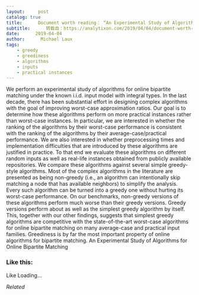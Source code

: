 ```yaml
---
layout:     post
catalog: true
title:      Document worth reading： “An Experimental Study of Algorithms for Online Bipartite Matching”
subtitle:      转载自：https://analytixon.com/2019/04/04/document-worth-reading-an-experimental-study-of-algorithms-for-online-bipartite-matching/
date:      2019-04-04
author:      Michael Laux
tags:
    - greedy
    - greediness
    - algorithms
    - inputs
    - practical instances
---
```


We perform an experimental study of algorithms for online bipartite matching under the known i.i.d. input model with integral types. In the last decade, there has been substantial effort in designing complex algorithms with the goal of improving worst-case approximation ratios. Our goal is to determine how these algorithms perform on more practical instances rather than worst-case instances. In particular, we are interested in whether the ranking of the algorithms by their worst-case performance is consistent with the ranking of the algorithms by their average-case/practical performance. We are also interested in whether preprocessing times and implementation difficulties that are introduced by these algorithms are justified in practice. To that end we evaluate these algorithms on different random inputs as well as real-life instances obtained from publicly available repositories. We compare these algorithms against several simple greedy-style algorithms. Most of the complex algorithms in the literature are presented as being non-greedy (i.e., an algorithm can intentionally skip matching a node that has available neighbors) to simplify the analysis. Every such algorithm can be turned into a greedy one without hurting its worst-case performance. On our benchmarks, non-greedy versions of these algorithms perform much worse than their greedy versions. Greedy versions perform about as well as the simplest greedy algorithm by itself. This, together with our other findings, suggests that simplest greedy algorithms are competitive with the state-of-the-art worst-case algorithms for online bipartite matching on many average-case and practical input families. Greediness is by far the most important property of online algorithms for bipartite matching. An Experimental Study of Algorithms for Online Bipartite Matching





### Like this:

Like Loading...


*Related*

